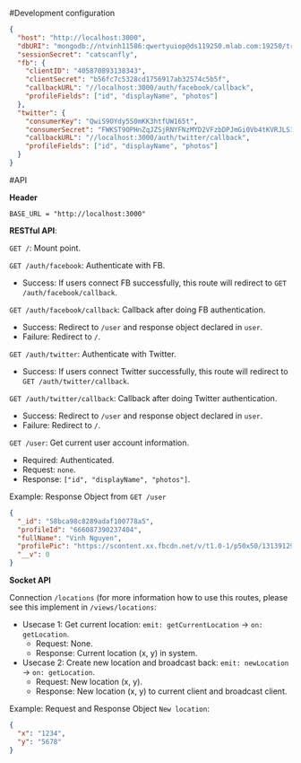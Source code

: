 #Development configuration

~~~~json
{
  "host": "http://localhost:3000",
  "dbURI": "mongodb://ntvinh11586:qwertyuiop@ds119250.mlab.com:19250/travelappdb",
  "sessionSecret": "catscanfly",
  "fb": {
    "clientID": "405870893138343",
    "clientSecret": "b56fc7c5328cd1756917ab32574c5b5f",
    "callbackURL": "//localhost:3000/auth/facebook/callback",
    "profileFields": ["id", "displayName", "photos"]
  },
  "twitter": {
    "consumerKey": "QwiS9OYdy5S0mKK3htfUW165t",
    "consumerSecret": "FWKST9OPHnZqJZSjRNYFNzMYD2VFzbDPJmGi0Vb4tKVRJLS1F7",
    "callbackURL": "//localhost:3000/auth/twitter/callback",
    "profileFields": ["id", "displayName", "photos"]
  }
}
~~~~

#API

**Header**

`BASE_URL = "http://localhost:3000"`

**RESTful API**:

`GET /`: Mount point.

`GET /auth/facebook`: Authenticate with FB.
- Success: If users connect FB successfully, this route will redirect to `GET /auth/facebook/callback`.

`GET /auth/facebook/callback`: Callback after doing FB authentication.
- Success: Redirect to `/user` and response object declared in `user`.
- Failure: Redirect to `/`.

`GET /auth/twitter`: Authenticate with Twitter.
- Success: If users connect Twitter successfully, this route will redirect to `GET /auth/twitter/callback`.

`GET /auth/twitter/callback`: Callback after doing Twitter authentication.
- Success: Redirect to `/user` and response object declared in `user`.
- Failure: Redirect to `/`.

`GET /user`: Get current user account information.
- Required: Authenticated.
- Request: `none`.
- Response: `["id", "displayName", "photos"]`.

Example: Response Object from `GET /user`
~~~~json
{
  "_id": "58bca98c8289adaf100778a5",
  "profileId": "666087390237404",
  "fullName": "Vinh Nguyen",
  "profilePic": "https://scontent.xx.fbcdn.net/v/t1.0-1/p50x50/13139129_529432210569590_7029118375391825969_n.jpg?oh=0dbb02395acbe76603827125efcd5c94&oe=59729825",
  "__v": 0
}
~~~~

**Socket API**

Connection `/locations` (for more information how to use this routes, please see this implement in `/views/locations`:
- Usecase 1: Get current location: `emit: getCurrentLocation` -> `on: getLocation`.
  - Request: None.
  - Response: Current location (x, y) in system.
- Usecase 2: Create new location and broadcast back: `emit: newLocation` -> `on: getLocation`.
  - Request: New location (x, y).
  - Response: New location (x, y) to current client and broadcast client.

Example: Request and Response Object `New location`: 
~~~~json
{
  "x": "1234", 
  "y": "5678"
}
~~~~
